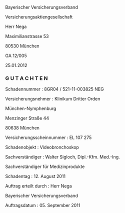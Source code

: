 Bayerischer Versicherungsverband

Versicherungsaktiengesellschaft

Herr Nega

Maximilianstrasse 53

80530 München

GA 12/005

25.01.2012

###  G U T A C H T E N 

Schadennummer : 8GR04 / 521-11-003825 NEG

Versicherungsnehmer : Klinikum Dritter Orden

München-Nymphenburg

Menzinger Straße 44

80638 München

Versicherungsscheinnummer : EL 107 275

Schadenobjekt : Videobronchoskop

Sachverständiger : Walter Sigloch, Dipl.-Kfm. Med.-Ing.

Sachverständiger für Medizinprodukte

Schadentag : 12. August 2011

Auftrag erteilt durch : Herr Nega

Bayerischer Versicherungsverband

Auftragsdatum : 05. September 2011
